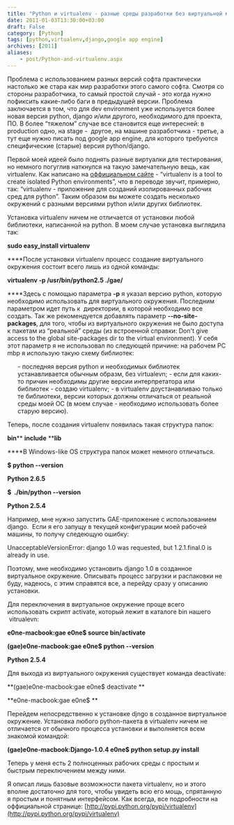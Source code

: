```yaml
---
title: "Python и virtualenv - разные среды разработки без виртуальной машины"
date: 2011-01-03T13:30:00+03:00
draft: False
category: [Python]
tags: [python,virtualenv,django,google app engine]
archives: [2011]
aliases:
    - post/Python-and-virtualenv.aspx
---
```




<p>Проблема с использованием разных версий софта практически настолько же стара как мир разработки этого самого софта. Смотря со стороны разработчика, то самый простой случай - это когда нужно пофиксить какие-либо баги в предыдущей версии. Проблема заключается в том, что для dev environment уже используется более новая версия python, django и/или другого, необходимого для проекта, ПО. В более “тяжелом” случае все становится еще интересней: в production одно, на stage -  другое, на машине разработчика - третье, а тут еще нужно писать под google app engine, для которого требуются специфические (старые) версия python/django. 

Первой моей идеей было поднять разные виртуалки для тестирования, но немного погуглив наткнулся на такую замечательную вещь, как virtualenv. Как написано на [оффициальном сайте](http://pypi.python.org/pypi/virtualenv) - “virtualenv is a tool to create isolated Python environments”, что в переводе звучит, примерно, так: “virtualenv - приложение для созданий изолированных рабочих сред для python”. Таким образом вы можете создать несколько окружений с разными версиями python и/или других библиотек. 

Установка virtualenv ничем не отличается от установки любой библиотеки, написанной на python. В моем случае установка выглядила так:

**sudo easy_install virtualenv**

****После установки virtualenv процесс создание виртуального окружения состоит всего лишь из одной команды:

**virtualenv -p /usr/bin/python2.5 ./gae/**

****Здесь с помощью параметра **-p** я указал версию python, которую необходимо использовать для виртуального окружения. Последним параметром идет путь к  директории, в которой необходимо все создать. Так же рекомендуется добавлять параметр **--no-site-packages**, для того, чтобы из виртуального окружения не было доступа к пакетам из “реальной” среды (из встроенной справки: Don't give access to the global site-packages dir to the virtual environment). У себя этот параметр я не использовал по следующей причине: на рабочем PC mbp я использую такую схему библиотек:


<ul>
- последняя версия python и необходимых библиотек устанавливается обычным образм, без virtualevn;
- если для каких-то причин необходимы другие версии интерпретатора или библиотек - создаю virtualenv;
- в virtualenv доустанавливаю только те библиотеки, версии которых должны отличаться от реальной среды моей ОС (в моем случае - необходимо использовать более старую версию).
</ul>


Теперь, после создания virtualenv появилась такая структура папок:

**bin**** ****include**** ****lib**

****В Windows-like OS структура папок может немного отличаться.

**$ python --version**

**Python 2.6.5**

**$  ./bin/python --version**

**Python 2.5.4**

Например, мне нужно запустить GAE-приложение с использованием django.  Если я его запущу в текущей конфигурации моей рабочей машины, то получу следеющую ошибку:

UnacceptableVersionError: django 1.0 was requested, but 1.2.1.final.0 is already in use.

Поэтому, мне необходимо установить django 1.0 в созданное виртуальное окружение. Описывать процесс загрузки и распаковки не буду, надеюсь, с этим справятся все, а перейду сразу у описанию установки.

Для переключения в виртуальное окружение проще всего использовать скрипт activate, который лежит в каталоге bin нашего  vitrualevn:

**e0ne-macbook:gae e0ne$ source bin/activate**

**(gae)e0ne-macbook:gae e0ne$ python --version**

**Python 2.5.4**

Для выхода из виртуального окружения существует команда deactivate:

**(gae)e0ne-macbook:gae e0ne$ deactivate **

**e0ne-macbook:gae e0ne$ **

Перейдем непосредственно к установке djngo в созданное виртуальное окружение. Установка любого python-пакета в virtualenv ничем не отличается от обычного процесса установки и выполняется всем знакомой командой:

**(gae)e0ne-macbook:Django-1.0.4 e0ne$ python setup.py install**

Теперь у меня есть 2 полноценных рабочих среды с простым и быстрым переключением между ними.

Я описал лишь базовые возможности пакета virtualenv, но и этого вполне достаточно для того, чтобы увидеть всю его мощь, спрятанную я простым и понятным интерфейсом. Как всегда, все подробности на оффициальной странице: [http://pypi.python.org/pypi/virtualenv](http://pypi.python.org/pypi/virtualenv)

